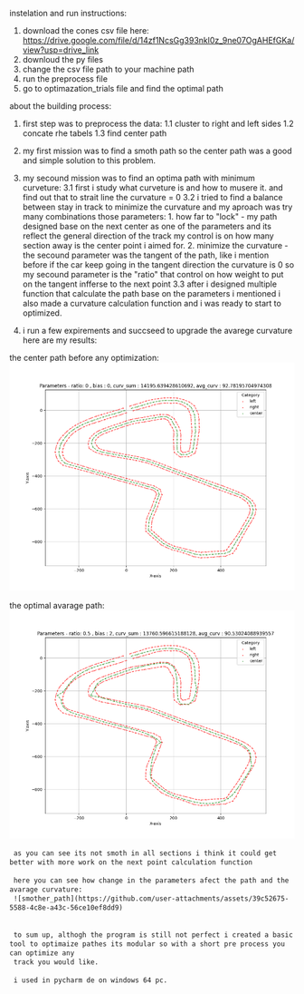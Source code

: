 instelation and run instructions:
  1. download the cones csv file here: https://drive.google.com/file/d/14zf1NcsGg393nkl0z_9ne07OgAHEfGKa/view?usp=drive_link
  2. downloud the py files
  3. change the csv file path to your machine path
  4. run the preprocess file
  5. go to optimazation_trials file and find the optimal path


 about the building process:
   1. first step was to preprocess the data:
      1.1 cluster to right and left sides
      1.2 concate rhe tabels
      1.3 find center path
   
   2. my first mission was to find a smoth path so the center path was a good and simple solution to this problem.
   
   3. my secound mission was to find an optima path with minimum curveture:
      3.1 first i study what curveture is and how to musere it. and find out that to strait line the curvature = 0
      3.2 i tried to find a balance between stay in track to minimize the curvature and my aproach was try many combinations those parameters:
          1. how far to "lock" - my path designed base on the next center as one of the parameters and its reflect the general direction of the track
             my control is on how many section away is the center point i aimed for.
          2. minimize the curvature - the secound parameter was the tangent of the path, like i mention before if the car keep going in the tangent direction
             the curvature is 0 so my secound parameter is the "ratio" that control on how weight to put on the tangent infferse to the next point
      3.3 after i designed multiple function that calculate the path base on the parameters i mentioned i also made a curvature calculation function and i
          was ready to start to optimized.
      
  4. i run a few expirements and succseed to upgrade the avarege curvature here are my results:

  the center path before any optimization:
  ![image alt](https://github.com/moranShavit/optimal_path/blob/main/center_path_2.0.png)
     

  the optimal avarage path: 
     ![image alt](https://github.com/moranShavit/optimal_path/blob/main/best_avg_curv.png)

     as you can see its not smoth in all sections i think it could get better with more work on the next point calculation function

     here you can see how change in the parameters afect the path and the avarage curvature:
     ![smother_path](https://github.com/user-attachments/assets/39c52675-5588-4c8e-a43c-56ce10ef8dd9)


     to sum up, althogh the program is still not perfect i created a basic tool to optimaize pathes its modular so with a short pre process you can optimize any
     track you would like.

     i used in pycharm de on windows 64 pc.

      

